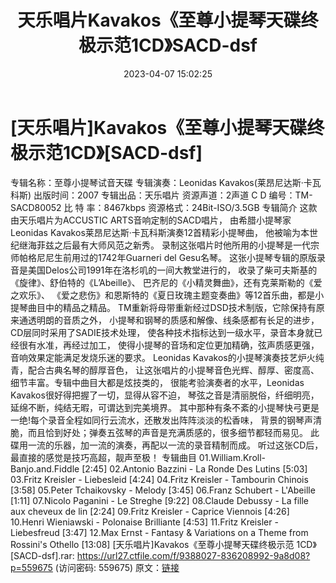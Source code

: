 ﻿---
title: 天乐唱片Kavakos《至尊小提琴天碟终极示范1CD》SACD-dsf
date: 2023-04-07 15:02:25
categories: 古典音乐、新世纪、纯音雅乐
tags: 纯音雅乐
---
# [天乐唱片]Kavakos《至尊小提琴天碟终极示范1CD》[SACD-dsf]

专辑名称：至尊小提琴试音天碟
专辑演奏：Leonidas Kavakos(莱昂尼达斯·卡瓦科斯)
出版时间：2007
专辑出品：天乐唱片
资源声道：2声道
C D 编号：TM-SACD80052
比 特 率：8467kbps
资源格式：24Bit-ISO/3.5GB
专辑简介
这款由天乐唱片为ACCUSTIC ARTS音响定制的SACD唱片，
由希腊小提琴家Leonidas Kavakos莱昂尼达斯·卡瓦科斯演奏12首精彩小提琴曲，
他被喻为本世纪继海菲兹之后最有大师风范之新秀。
录制这张唱片时他所用的小提琴是一代宗师帕格尼尼生前用过的1742年Guarneri del Gesu名琴。
这张小提琴专辑的原版录音是美国Delos公司1991年在洛杉叽的一间大教堂进行的，
收录了柴可夫斯基的《旋律》、舒伯特的《L’Abeille》、
巴齐尼的《小精灵舞曲》，还有克莱斯勒的《爱之欢乐》、
《爱之悲伤》和恩斯特的《夏日玫瑰主题变奏曲》等12首乐曲，都是小提琴曲目中的精品之精品。
TM重新将母带重新经过DSD技术制版，它除保持有原来通透明朗的音质之外，
小提琴和钢琴的质感和解像、线条感都有长足的进步，CD层同时采用了SADIE技术处理，
使各种技术指标达到一级水平，录音本身就已经很有水准，再经过加工，
使得小提琴的音场和定位更加精确，弦声质感更强，音响效果定能满足发烧乐迷的要求。
Leonidas Kavakos的小提琴演奏技艺炉火纯青，配合古典名琴的醇厚音色，
让这张唱片的小提琴音色光辉、醇厚、密度高、细节丰富。专辑中曲目大都是炫技类的，
很能考验演奏者的水平，Leonidas Kavakos很好得把握了一切，显得从容不迫，
琴弦之音是清丽脱俗，纤细明亮，延绵不断，纯结无暇，可谓达到完美境界。
其中那种有条不紊的小提琴快弓更是一绝!每个录音全程如同行云流水，还散发出阵阵淡淡的松香味，
背景的钢琴声清脆，而且恰到好处；弹奏五弦琴的声音是充满质感的，很多细节都轻而易见。
此碟用一流的乐器，加一流的演奏，再配以一流的录音精制而成。
听过这张CD后，最直接的感觉是技巧高超，靓声至极！
专辑曲目
01.William.Kroll-Banjo.and.Fiddle [2:45]
02.Antonio Bazzini - La Ronde Des Lutins [5:03]
03.Fritz Kreisler - Liebesleid [4:24]
04.Fritz Kreisler - Tambourin Chinois [3:58]
05.Peter Tchaikovsky - Melody [3:45]
06.Franz Schubert - L'Abeille [1:11]
07.Nicolo Paganini - Le Streghe [9:22]
08.Claude Debussy - La fille aux cheveux de lin [2:24]
09.Fritz Kreisler - Caprice Viennois [4:26]
10.Henri Wieniawski - Polonaise Brilliante [4:53]
11.Fritz Kreisler - Liebesfreud [3:47]
12.Max Ernst - Fantasy & Variations on a Theme from
Rossini's Othello [13:08]
[天乐唱片]Kavakos《至尊小提琴天碟终极示范 1CD》[SACD-dsf].rar: https://url27.ctfile.com/f/9388027-836208992-9a8d08?p=559675
(访问密码: 559675)
原文：[链接](https://blog.sina.com.cn/s/blog_1647c7e76010311cc.html)